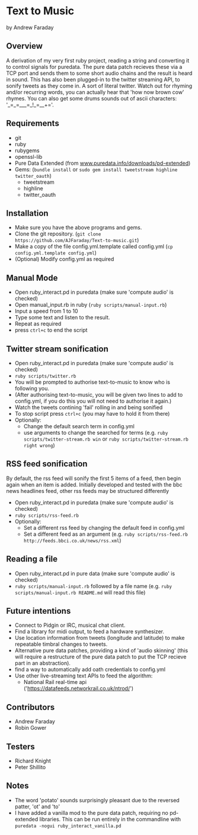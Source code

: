 Text to Music
=============
by Andrew Faraday

Overview
--------
A derivation of my very first ruby project, reading a string and converting it to control signals for puredata. The pure data patch recieves these via a TCP port and sends them to some short audio chains and the result is heard in sound.
This has also been plugged-in to the twitter streaming API, to sonify tweets as they come in. A sort of literal twitter. 
Watch out for rhyming and/or recurring words, you can actually hear that 'how now brown cow' rhymes. You can also get some drums sounds out of ascii characters: '\_=\_=\_\_\_=\_\!\_=\_\_\+='.

Requirements
------------
* git 
* ruby
* rubygems 
* openssl-lib
* Pure Data Extended (from www.puredata.info/downloads/pd-extended)
* Gems: (`bundle install` or `sudo gem install tweetstream highline twitter_oauth`)
    * tweetstream
    * highline
    * twitter_oauth    

Installation
------------

* Make sure you have the above programs and gems.
* Clone the git repository. (`git clone https://github.com/AJFaraday/Text-to-music.git`)
* Make a copy of the file config.yml.template called config.yml (`cp config.yml.template config.yml`)
* (Optional) Modify config.yml as required

Manual Mode
-----------
* Open ruby_interact.pd in puredata (make sure 'compute audio' is checked)
* Open manual_input.rb in ruby (`ruby scripts/manual-input.rb`)
* Input a speed from 1 to 10
* Type some text and listen to the result.
* Repeat as required
* press `ctrl+c` to end the script

Twitter stream sonification
---------------------------
* Open ruby_interact.pd in puredata (make sure 'compute audio' is checked)
* `ruby scripts/twitter.rb`
* You will be prompted to authorise text-to-music to know who is following you.
* (After authorising text-to-music, you will be given two lines to add to config.yml, if you do this you will not need to authorise it again.)
* Watch the tweets contining 'fail' rolling in and being sonified
* To stop script press `ctrl+c` (you may have to hold it from there)
* Optionally:
    * Change the default search term in config.yml
    * use arguments to change the searched for terms (e.g. `ruby scripts/twitter-stream.rb win` or `ruby scripts/twitter-stream.rb right wrong`)

RSS feed sonification
---------------------

By default, the rss feed will sonify the first 5 items of a feed, then begin again when an item is added.
Initially developed and tested with the bbc news headlines feed, other rss feeds may be structured differently

* Open ruby_interact.pd in puredata (make sure 'compute audio' is checked)
* `ruby scripts/rss-feed.rb`
* Optionally:
  * Set a different rss feed by changing the default feed in config.yml
  * Set a different feed as an argument (e.g. `ruby scripts/rss-feed.rb http://feeds.bbci.co.uk/news/rss.xml`)

Reading a file
--------------

* Open ruby_interact.pd in pure data (make sure 'compute audio' is checked)
* `ruby scripts/manual-input.rb` followed by a file name (e.g. `ruby scripts/manual-input.rb README.md` will read this file)

Future intentions
-----------------
* Connect to Pidgin or IRC, musical chat client. 
* Find a library for midi output, to feed a hardware synthesizer.
* Use location information from tweets (longitude and latitude) to make repeatable timbral changes to tweets.
* Alternative pure data patches, providing a kind of 'audio skinning' (this will require a restructure of the pure data patch to put the TCP recieve part in an abstraction).
* find a way to automatically add oath credentials to config.yml
* Use other live-streaming text APIs to feed the algorithm:
  * National Rail real-time api ('https://datafeeds.networkrail.co.uk/ntrod/')

Contributors
------------
* Andrew Faraday
* Robin Gower

Testers
-------
* Richard Knight
* Peter Shillito

Notes
-----

* The word 'potato' sounds surprisingly pleasant due to the reversed patter, 'ot' and 'to'
* I have added a vanilla mod to the pure data patch, requiring no pd-extended libraries. This can be run entirely in the commandline with `puredata -nogui ruby_interact_vanilla.pd`
